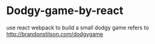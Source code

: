 # Dodgy-game-by-react

use react webpack to build a small dodgy game 
refers to http://brandonstilson.com/dodgygame
